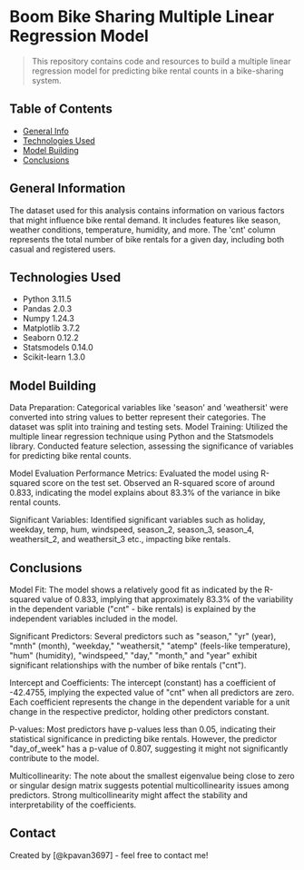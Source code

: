 # Boom Bike Sharing Multiple Linear Regression Model
> This repository contains code and resources to build a multiple linear regression model for predicting bike rental counts in a bike-sharing system.


## Table of Contents
* [General Info](#general-information)
* [Technologies Used](#technologies-used)
* [Model Building](#model-building)
* [Conclusions](#conclusions)


## General Information
The dataset used for this analysis contains information on various factors that might influence bike rental demand. It includes features like season, weather conditions, temperature, humidity, and more. The 'cnt' column represents the total number of bike rentals for a given day, including both casual and registered users.


## Technologies Used
- Python 3.11.5
- Pandas 2.0.3
- Numpy 1.24.3
- Matplotlib 3.7.2
- Seaborn 0.12.2
- Statsmodels 0.14.0
- Scikit-learn 1.3.0


## Model Building
Data Preparation:
Categorical variables like 'season' and 'weathersit' were converted into string values to better represent their categories.
The dataset was split into training and testing sets.
Model Training:
Utilized the multiple linear regression technique using Python and the Statsmodels library.
Conducted feature selection, assessing the significance of variables for predicting bike rental counts.

Model Evaluation
Performance Metrics:
Evaluated the model using R-squared score on the test set.
Observed an R-squared score of around 0.833, indicating the model explains about 83.3% of the variance in bike rental counts.

Significant Variables:
Identified significant variables such as  holiday, weekday, temp, hum, windspeed, season_2, season_3, season_4, weathersit_2, and weathersit_3 etc., impacting bike rentals.



## Conclusions
Model Fit: The model shows a relatively good fit as indicated by the R-squared value of 0.833, implying that approximately 83.3% of the variability in the dependent variable ("cnt" - bike rentals) is explained by the independent variables included in the model.

Significant Predictors: Several predictors such as "season," "yr" (year), "mnth" (month), "weekday," "weathersit," "atemp" (feels-like temperature), "hum" (humidity), "windspeed," "day," "month," and "year" exhibit significant relationships with the number of bike rentals ("cnt").

Intercept and Coefficients: The intercept (constant) has a coefficient of -42.4755, implying the expected value of "cnt" when all predictors are zero. Each coefficient represents the change in the dependent variable for a unit change in the respective predictor, holding other predictors constant.

P-values: Most predictors have p-values less than 0.05, indicating their statistical significance in predicting bike rentals. However, the predictor "day_of_week" has a p-value of 0.807, suggesting it might not significantly contribute to the model.

Multicollinearity: The note about the smallest eigenvalue being close to zero or singular design matrix suggests potential multicollinearity issues among predictors. Strong multicollinearity might affect the stability and interpretability of the coefficients.


## Contact
Created by [@kpavan3697] - feel free to contact me!

